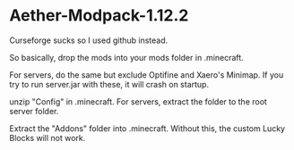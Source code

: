# Aether-Modpack-1.12.2
Curseforge sucks so I used github instead.

So basically, drop the mods into your mods folder in .minecraft.

For servers, do the same but exclude Optifine and Xaero's Minimap. If you try to run server.jar with these, 
it will crash on startup.

unzip "Config" in .minecraft. For servers, extract the folder to the root server folder.

Extract the "Addons" folder into .minecraft. Without this, the custom Lucky Blocks will not work.
